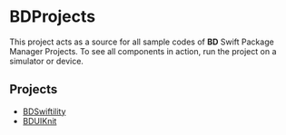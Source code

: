 # BDProjects

This project acts as a source for all sample codes of **BD** Swift Package Manager Projects. To see all components in action, run the project on a simulator or device.

## Projects

- [BDSwiftility][BDSwiftility]
- [BDUIKnit][BDUIKnit]

[BDUIKnit]: https://github.com/iDara09/BDUIKnit
[BDSwiftility]: https://github.com/iDara09/BDSwiftility
